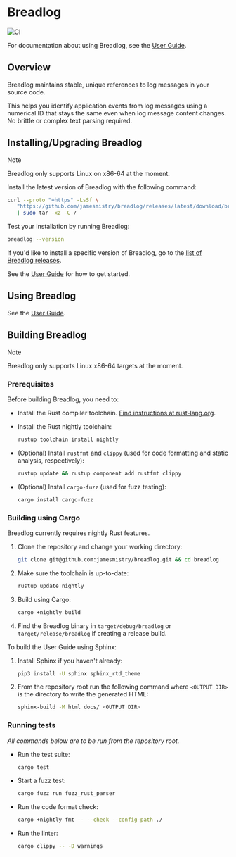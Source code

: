 # Breadlog

![CI](https://github.com/jamesmistry/breadlog/actions/workflows/ci.yaml/badge.svg)

For documentation about using Breadlog, see the [User Guide](https://breadlog.readthedocs.io/en/stable/).

## Overview

Breadlog maintains stable, unique references to log messages in your source 
code.

This helps you identify application events from log messages using a numerical 
ID that stays the same even when log message content changes. No brittle or 
complex text parsing required.

## Installing/Upgrading Breadlog

> [!NOTE]
> Breadlog only supports Linux on x86-64 at the moment.

Install the latest version of Breadlog with the following command:

```bash
curl --proto "=https" -LsSf \
   "https://github.com/jamesmistry/breadlog/releases/latest/download/breadlog-package-linux_x86-64.tar.gz" \
   | sudo tar -xz -C /
```

Test your installation by running Breadlog:

```bash
breadlog --version
```

If you'd like to install a specific version of Breadlog, go to the 
[list of Breadlog releases](https://github.com/jamesmistry/breadlog/releases).


See the [User Guide](https://breadlog.readthedocs.io/en/stable/) for how to get started.

## Using Breadlog

See the [User Guide](https://breadlog.readthedocs.io/en/stable/).

## Building Breadlog

> [!NOTE]
> Breadlog only supports Linux x86-64 targets at the moment.

### Prerequisites

Before building Breadlog, you need to:

- Install the Rust compiler toolchain. [Find instructions at rust-lang.org](https://www.rust-lang.org/tools/install).
- Install the Rust nightly toolchain:

  ```bash
  rustup toolchain install nightly
  ```
- (Optional) Install `rustfmt` and `clippy` (used for code formatting and 
  static analysis, respectively):

  ```bash
  rustup update && rustup component add rustfmt clippy
  ```
- (Optional) Install `cargo-fuzz` (used for fuzz testing):

  ```bash
  cargo install cargo-fuzz
  ```

### Building using Cargo

Breadlog currently requires nightly Rust features.

1. Clone the repository and change your working directory:
   
   ```bash
   git clone git@github.com:jamesmistry/breadlog.git && cd breadlog
   ```
2. Make sure the toolchain is up-to-date:

   ```bash
   rustup update nightly
   ```
3. Build using Cargo:

   ```bash
   cargo +nightly build
   ```
4. Find the Breadlog binary in `target/debug/breadlog` or 
   `target/release/breadlog` if creating a release build.

To build the User Guide using Sphinx:

1. Install Sphinx if you haven't already:

   ```bash
   pip3 install -U sphinx sphinx_rtd_theme
   ```
2. From the repository root run the following command where `<OUTPUT DIR>` is 
   the directory to write the generated HTML:

   ```bash
   sphinx-build -M html docs/ <OUTPUT DIR>
   ```

### Running tests

*All commands below are to be run from the repository root.*

- Run the test suite:

  ```bash
  cargo test
  ```
- Start a fuzz test:

  ```bash
  cargo fuzz run fuzz_rust_parser
  ```
- Run the code format check:

  ```bash
  cargo +nightly fmt -- --check --config-path ./
  ```
- Run the linter:

  ```bash
  cargo clippy -- -D warnings
  ```

